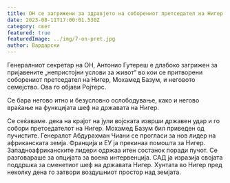 ```yaml
---
title: ОН се загрижени за здравјето на соборениот претседател на Нигер
date: 2023-08-11T17:00:01.530Z
category: свет
featured: true
featuredImage: ../img/7-on-pret.jpg
author: Вардарски
---
```

Генералниот секретар на ОН, Антонио Гутереш е длабоко загрижен за пријавените „непристојни услови за живот“ во кои се притворени соборениот претседател на Нигер, Мохамед Базум, и неговото семејство. Ова го објави Ројтерс.

Се бара негово итно и безусловно ослободување, како и негово враќање на функцијата шеф на државата на Нигер.

Се сеќаваме. дека на крајот на јули војската изврши државен удар и го собори претседателот на Нигер. Мохамед Базум бил приведен од пучистите. Генералот Абдурахман Чиани се прогласи за нов лидер на африканската земја. Франција и ЕУ ја прекинаа помошта за Нигер. Западноафриканските лидери одржаа итен состанок поради пучот. Се разговараше за опцијата за воена интервенција. САД ја изразија својата поддршка за сменетиот шеф на државата Нигер. Хунтата во Нигер пред неколку дена го затвори воздушниот простор над земјата.